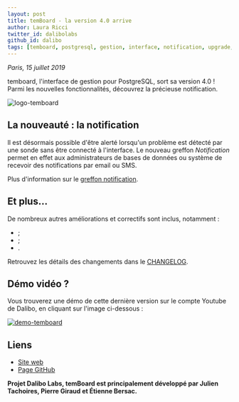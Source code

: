 ```yaml
---
layout: post
title: temBoard - la version 4.0 arrive
author: Laura Ricci
twitter_id: dalibolabs
github_id: dalibo
tags: [temboard, postgresql, gestion, interface, notification, upgrade, dalibolabs]
---
```


*Paris, 15 juillet 2019*

temboard, l'interface de gestion pour PostgreSQL, sort sa version 4.0 ! Parmi les nouvelles fonctionnalités, découvrez la
précieuse notification.

<!--MORE-->

![logo-temboard](https://raw.githubusercontent.com/dalibo/blog/gh-pages/img/temboard-bandeau-orange-catchphrase-ombre.png)


## La nouveauté : la notification

Il est désormais possible d'être alerté lorsqu'un problème est détecté par une sonde sans être connecté à l'interface.
Le nouveau greffon *Notification* permet en effet aux administrateurs de bases de données ou système de recevoir des
notifications par email ou SMS.

Plus d'information sur le [greffon notification](https://temboard.readthedocs.io/en/latest/temboard-howto-alerting/).


## Et plus…

De nombreux autres améliorations et correctifs sont inclus, notamment :

   *  ;
   *  ;
   * .
   
Retrouvez les détails des changements dans le [CHANGELOG](https://dali.bo/temboard_changelog).

## Démo vidéo ?

Vous trouverez une démo de cette dernière version sur le compte Youtube de Dalibo, en cliquant sur l'image ci-dessous :

[![demo-temboard](https://raw.githubusercontent.com/dalibo/blog/gh-pages/img/screen-temboard.png)](
https://youtu.be/0gSzKYTHEEw "Demo temboard")


## Liens
  * [Site web](https://dali.bo/temboard)  
  * [Page GitHub](https://dali.bo/temboard_github)


**Projet Dalibo Labs, temBoard est principalement développé par Julien Tachoires, Pierre Giraud et Étienne Bersac.**

